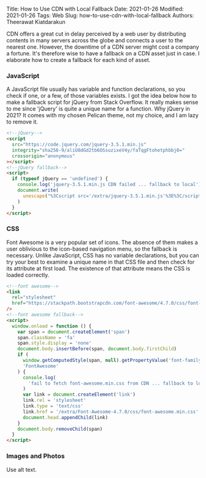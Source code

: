 Title: How to Use CDN with Local Fallback
Date: 2021-01-26
Modified: 2021-01-26
Tags: Web
Slug: how-to-use-cdn-with-local-fallback
Authors: Theerawat Kiatdarakun

CDN offers a great cut in delay perceived by a web user by distributing contents in many servers across the globe and connects a user to the nearest one. However, the downtime of a CDN server might cost a company a fortune. It's therefore wise to have a fallback on a CDN asset just in case. I elaborate how to create a fallback for each kind of asset.

### JavaScript

A JavaScript file usually has variable and function declarations, so you check if one, or a few, of those variables exists. I got the idea below how to make a fallback script for jQuery from Stack Overflow. It really makes sense to me since 'jQuery' is quite a unique name for a function. Why jQuery in 2021? It comes with my chosen Pelican theme, not my choice, and I am lazy to remove it.

```html
<!--jQuery-->
<script
  src="https://code.jquery.com/jquery-3.5.1.min.js"
  integrity="sha256-9/aliU8dGd2tb6OSsuzixeV4y/faTqgFtohetphbbj0="
  crossorigin="anonymous"
></script>
<!--jQuery fallback-->
<script>
  if (typeof jQuery == 'undefined') {
    console.log('jquery-3.5.1.min.js CDN failed ... fallback to local')
    document.write(
      unescape("%3Cscript src='/extra/jquery-3.5.1.min.js'%3E%3C/script%3E")
    )
  }
</script>
```

### CSS

Font Awesome is a very popular set of icons. The absence of them makes a user oblivious to the icon-based navigation menu, so the fallback is necessary. Unlike JavaScript, CSS has no variable declarations, but you can try your best to examine a unique name in that CSS file and then check for its attribute at first load. The existence of that attribute means the CSS is loaded correctly.

```html
<!--font awesome-->
<link
  rel="stylesheet"
  href="https://stackpath.bootstrapcdn.com/font-awesome/4.7.0/css/font-awesome.min.css"
/>
<!--font awesome fallback-->
<script>
  window.onload = function () {
    var span = document.createElement('span')
    span.className = 'fa'
    span.style.display = 'none'
    document.body.insertBefore(span, document.body.firstChild)
    if (
      window.getComputedStyle(span, null).getPropertyValue('font-family') !==
      'FontAwesome'
    ) {
      console.log(
        'fail to fetch font-awesome.min.css from CDN ... fallback to local'
      )
      var link = document.createElement('link')
      link.rel = 'stylesheet'
      link.type = 'text/css'
      link.href = '/extra/Font-Awesome-4.7.0/css/font-awesome.min.css'
      document.head.appendChild(link)
    }
    document.body.removeChild(span)
  }
</script>
```

### Images and Photos

Use alt text.
